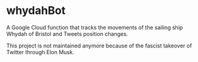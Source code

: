 # whydahBot
A Google Cloud function that tracks the movements of the sailing ship Whydah of Bristol and Tweets position changes.

This project is not maintained anymore because of the fascist takeover of Twitter through Elon Musk.
